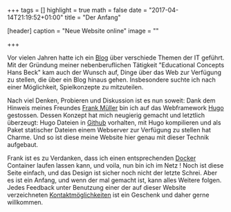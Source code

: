 +++
tags = []
highlight = true
math = false
date = "2017-04-14T21:19:52+01:00"
title = "Der Anfang"

[header]
  caption = "Neue Website online"
  image = ""

+++

Vor vielen Jahren hatte ich ein [Blog](https://hansnbeck.blogspot.com) über verschiede Themen der IT geführt. Mit der Gründung meiner nebenberuflichen Tätigkeit "Educational Concepts Hans Beck" kam auch der Wunsch auf, Dinge über das Web zur Verfügung zu stellen, die über ein Blog hinaus gehen. Insbesondere suchte ich nach einer Möglichkeit, Spielkonzepte zu mitzuteilen.

Nach viel Denken, Probieren und Diskussion ist es nun soweit: Dank dem Hinweis meines Freundes [Frank Müller](http://blog.tideland.biz/) bin ich auf das Webframework [Hugo](https://gohugo.io) gestossen. Dessen Konzept hat mich neugierig gemacht und letztlich überzeugt: Hugo Dateien in [Github](http://github.com) vorhalten, mit Hugo kompilieren und als Paket statischer Dateien einem Webserver zur Verfügung zu stellen hat Charme. Und so ist diese meine Website hier genau mit dieser Technik aufgebaut.

Frank ist es zu Verdanken, dass ich einen entsprechenden [Docker](https://www.docker.com/) Container laufen lassen kann, und voila, nun bin ich im Netz ! Noch ist diese Seite einfach, und das Design ist sicher noch nicht der letzte Schrei. Aber es ist ein Anfang, und wenn der mal gemacht ist, kann alles Weitere folgen. Jedes Feedback unter Benutzung einer der auf dieser Website verzeichneten [Kontaktmöglichkeiten](/#contact) ist ein Geschenk und daher gerne willkommen.
